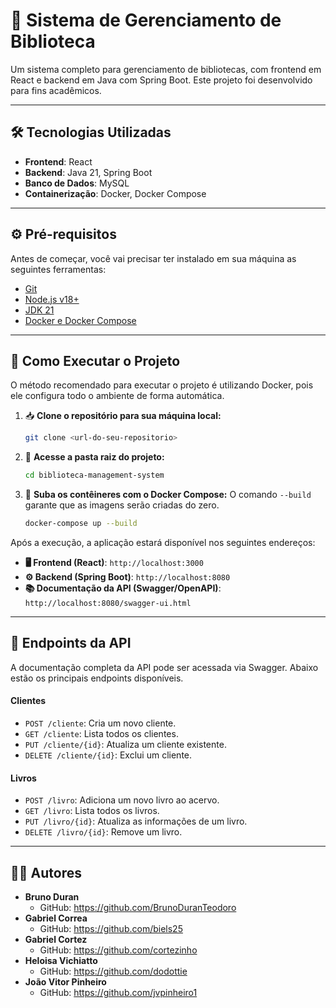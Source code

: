 # 📖 Sistema de Gerenciamento de Biblioteca

Um sistema completo para gerenciamento de bibliotecas, com frontend em React e backend em Java com Spring Boot. Este projeto foi desenvolvido para fins acadêmicos.

---

## 🛠️ Tecnologias Utilizadas

-   **Frontend**: React
-   **Backend**: Java 21, Spring Boot
-   **Banco de Dados**: MySQL
-   **Containerização**: Docker, Docker Compose

---

## ⚙️ Pré-requisitos

Antes de começar, você vai precisar ter instalado em sua máquina as seguintes ferramentas:

-   [Git](https://git-scm.com)
-   [Node.js v18+](https://nodejs.org/en/)
-   [JDK 21](https://www.oracle.com/java/technologies/downloads/#java21)
-   [Docker e Docker Compose](https://www.docker.com/get-started)

---

## 🚀 Como Executar o Projeto

O método recomendado para executar o projeto é utilizando Docker, pois ele configura todo o ambiente de forma automática.

1.  📥 **Clone o repositório para sua máquina local:**
    ```bash
    git clone <url-do-seu-repositorio>
    ```

2.  📂 **Acesse a pasta raiz do projeto:**
    ```bash
    cd biblioteca-management-system
    ```

3.  🐳 **Suba os contêineres com o Docker Compose:**
    O comando `--build` garante que as imagens serão criadas do zero.
    ```bash
    docker-compose up --build
    ```

Após a execução, a aplicação estará disponível nos seguintes endereços:

-   **🖥️ Frontend (React)**: `http://localhost:3000`
-   **⚙️ Backend (Spring Boot)**: `http://localhost:8080`
-   **📚 Documentação da API (Swagger/OpenAPI)**: `http://localhost:8080/swagger-ui.html`

---

## 📝 Endpoints da API

A documentação completa da API pode ser acessada via Swagger. Abaixo estão os principais endpoints disponíveis.

#### Clientes

-   `POST /cliente`: Cria um novo cliente.
-   `GET /cliente`: Lista todos os clientes.
-   `PUT /cliente/{id}`: Atualiza um cliente existente.
-   `DELETE /cliente/{id}`: Exclui um cliente.

#### Livros

-   `POST /livro`: Adiciona um novo livro ao acervo.
-   `GET /livro`: Lista todos os livros.
-   `PUT /livro/{id}`: Atualiza as informações de um livro.
-   `DELETE /livro/{id}`: Remove um livro.

---

## 👨‍💻 Autores
    
-   **Bruno Duran**
    -   GitHub: https://github.com/BrunoDuranTeodoro
-   **Gabriel Correa**
    -   GitHub: https://github.com/biels25
-   **Gabriel Cortez**
    -   GitHub: https://github.com/cortezinho
-   **Heloisa Vichiatto**
    -   GitHub: https://github.com/dodottie
-   **João Vitor Pinheiro**
    -   GitHub: https://github.com/jvpinheiro1
